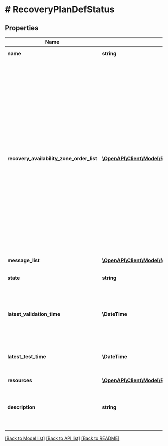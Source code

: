 # # RecoveryPlanDefStatus

## Properties

Name | Type | Description | Notes
------------ | ------------- | ------------- | -------------
**name** | **string** | Recovery Plan name |
**recovery_availability_zone_order_list** | [**\OpenAPI\Client\Model\RecoveryPlanDefStatusRecoveryAvailabilityZoneOrderListInner[]**](RecoveryPlanDefStatusRecoveryAvailabilityZoneOrderListInner.md) | List of recovery Availability Zones order list. Each unique Availability Zone order list will be reported. A cluster might also be specified for each Availability Zone in the Availability Zones order list, in case the entity is protected for replication to/from a cluster in the Protection Policy. |
**message_list** | [**\OpenAPI\Client\Model\MessageResource[]**](MessageResource.md) |  | [optional]
**state** | **string** | The state of the Recovery Plan entity. | [optional]
**latest_validation_time** | **\DateTime** | Time when latest validation was done for Recovery Plan. | [optional]
**latest_test_time** | **\DateTime** | Time when latest test was done for Recovery Plan. | [optional]
**resources** | [**\OpenAPI\Client\Model\RecoveryPlanResources**](RecoveryPlanResources.md) |  |
**description** | **string** | A description or user annotation for the Recovery Plan. | [optional]

[[Back to Model list]](../../README.md#models) [[Back to API list]](../../README.md#endpoints) [[Back to README]](../../README.md)
